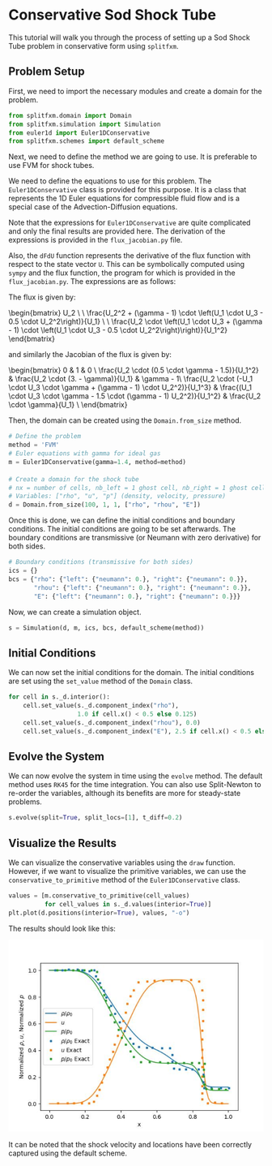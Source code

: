 # Conservative Sod Shock Tube

This tutorial will walk you through the process of setting up a Sod Shock Tube problem in conservative form using `splitfxm`.

## Problem Setup

First, we need to import the necessary modules and create a domain for the problem.

```python
from splitfxm.domain import Domain
from splitfxm.simulation import Simulation
from euler1d import Euler1DConservative
from splitfxm.schemes import default_scheme
```

Next, we need to define the method we are going to use. It is preferable to use FVM for shock tubes.

We need to define the equations to use for this problem. The `Euler1DConservative` class is provided for this purpose. It is a class that represents the 1D Euler equations for compressible fluid flow and is a special case of the Advection-Diffusion equations.

Note that the expressions for `Euler1DConservative` are quite complicated and only the final results are provided here. The derivation of the expressions is provided in the `flux_jacobian.py` file.

Also, the `dFdU` function represents the derivative of the flux function with respect to the state vector `U`. This can be symbolically computed using `sympy` and the flux function, the program for which is provided in the `flux_jacobian.py`. The expressions are as follows:

The flux is given by:

\begin{bmatrix}
U_2 \\
\\
\frac{U_2^2 + (\gamma - 1) \cdot \left(U_1 \cdot U_3 - 0.5 \cdot U_2^2\right)}{U_1} \\
\\
\frac{U_2 \cdot \left(U_1 \cdot U_3 + (\gamma - 1) \cdot \left(U_1 \cdot U_3 - 0.5 \cdot U_2^2\right)\right)}{U_1^2}
\end{bmatrix}



and similarly the Jacobian of the flux is given by:


\begin{bmatrix}
0 & 1 & 0 \\
\frac{U_2 \cdot (0.5 \cdot \gamma - 1.5)}{U_1^2} & \frac{U_2 \cdot (3. - \gamma)}{U_1} & \gamma - 1\\
\frac{U_2 \cdot (-U_1 \cdot U_3 \cdot \gamma + (\gamma - 1) \cdot U_2^2)}{U_1^3} & \frac{(U_1 \cdot U_3 \cdot \gamma - 1.5 \cdot (\gamma - 1) U_2^2)}{U_1^2} & \frac{U_2 \cdot \gamma}{U_1} \\
\end{bmatrix}

Then, the domain can be created using the `Domain.from_size` method.

```python
# Define the problem
method = 'FVM'
# Euler equations with gamma for ideal gas
m = Euler1DConservative(gamma=1.4, method=method)

# Create a domain for the shock tube
# nx = number of cells, nb_left = 1 ghost cell, nb_right = 1 ghost cell
# Variables: ["rho", "u", "p"] (density, velocity, pressure)
d = Domain.from_size(100, 1, 1, ["rho", "rhou", "E"])
```

Once this is done, we can define the initial conditions and boundary conditions. The initial conditions are going to be set afterwards. The boundary conditions are transmissive (or Neumann with zero derivative) for both sides.

```python
# Boundary conditions (transmissive for both sides)
ics = {}
bcs = {"rho": {"left": {"neumann": 0.}, "right": {"neumann": 0.}},
       "rhou": {"left": {"neumann": 0.}, "right": {"neumann": 0.}},
       "E": {"left": {"neumann": 0.}, "right": {"neumann": 0.}}}
```

Now, we can create a simulation object.

```python
s = Simulation(d, m, ics, bcs, default_scheme(method))
```

## Initial Conditions

We can now set the initial conditions for the domain. The initial conditions are set using the `set_value` method of the `Domain` class.

```python
for cell in s._d.interior():
    cell.set_value(s._d.component_index("rho"),
                   1.0 if cell.x() < 0.5 else 0.125)
    cell.set_value(s._d.component_index("rhou"), 0.0)
    cell.set_value(s._d.component_index("E"), 2.5 if cell.x() < 0.5 else 0.25)
```

## Evolve the System

We can now evolve the system in time using the `evolve` method. The default method uses `RK45` for the time integration. You can also use Split-Newton to re-order the variables, although its benefits are more for steady-state problems.

```python
s.evolve(split=True, split_locs=[1], t_diff=0.2)
```

## Visualize the Results

We can visualize the conservative variables using the `draw` function. However, if we want to visualize the primitive variables, we can use the `conservative_to_primitive` method of the `Euler1DConservative` class.

```python
values = [m.conservative_to_primitive(cell_values)
          for cell_values in s._d.values(interior=True)]
plt.plot(d.positions(interior=True), values, "-o")
```

The results should look like this:

![img](../images/conservative_sod_shock.jpg)

It can be noted that the shock velocity and locations have been correctly captured using the default scheme.